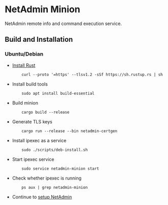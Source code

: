 # NetAdmin Minion

NetAdmin remote info and command execution service.

## Build and Installation

### Ubuntu/Debian

* [Install Rust](https://www.rust-lang.org/tools/install)
    ```
        curl --proto '=https' --tlsv1.2 -sSf https://sh.rustup.rs | sh
    ```
* Install build tools
    ```
        sudo apt install build-essential
    ```
* Build minion
    ```
        cargo build --release
    ```
* Generate TLS keys
    ```
        cargo run --release --bin netadmin-certgen
    ```
* Install ipexec as a service
    ```
        sudo ./scripts/deb-install.sh
    ```

* Start ipexec service
    ```
        sudo service netadmin-minion start
    ```

* Check whether ipexec is running
    ```
        ps aux | grep netadmin-minion
    ```
* Continue to [setup NetAdmin](#keys)
    